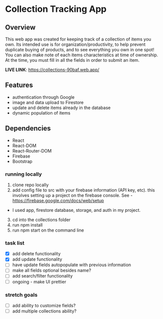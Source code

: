 # Collection Tracking App

## Overview

This web app was created for keeping track of a collection of items you own. Its intended use is for organization/productivity, to help prevent duplicate buying of products,
and to see everything you own in one spot! You can also make note of each items characteristics at time of ownership. At the time, you must fill in all the fields in order to submit an item.

**LIVE LINK**: https://collections-90baf.web.app/

## Features

- authentication through Google
- image and data upload to Firestore
- update and delete items already in the database
- dynamic population of items

## Dependencies

- React
- React-DOM
- React-Router-DOM
- Firebase
- Bootstrap

### running locally

1. clone repo locally
2. add config file to src with your firebase information (API key, etc). this involves setting up a project on the firebase console. See - https://firebase.google.com/docs/web/setup

- I used app, firestore database, storage, and auth in my project.

3. cd into the collections folder
4. run npm install
5. run npm start on the command line

### task list

- [x] add delete functionality
- [x] add update functionality
- [ ] have update fields autopopulate with previous information
- [ ] make all fields optional besides name?
- [ ] add search/filter functionality
- [ ] ongoing - make UI prettier

### stretch goals

- [ ] add ability to customize fields?
- [ ] add multiple collections ability?
